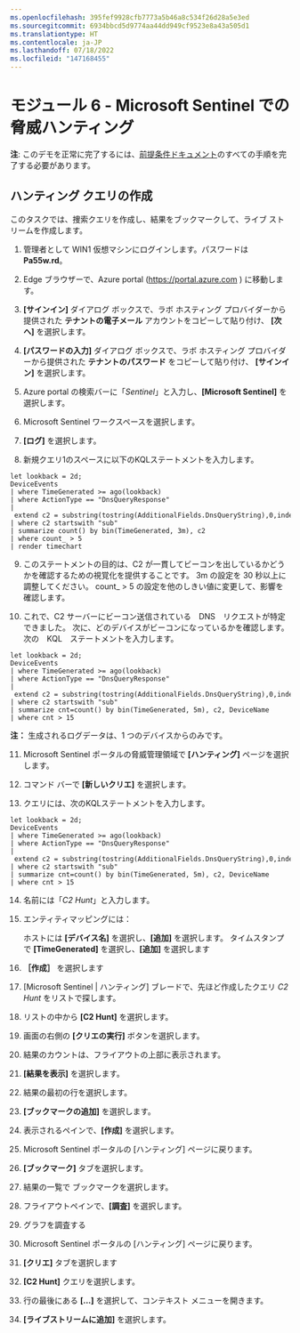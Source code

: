 ```yaml
---
ms.openlocfilehash: 395fef9928cfb7773a5b46a8c534f26d28a5e3ed
ms.sourcegitcommit: 6934bbcd5d9774aa44dd949cf9523e8a43a505d1
ms.translationtype: HT
ms.contentlocale: ja-JP
ms.lasthandoff: 07/18/2022
ms.locfileid: "147168455"
---
```

# <a name="module-6---threat-hunting-in-microsoft-sentinel"></a>モジュール 6 - Microsoft Sentinel での脅威ハンティング

**注**: このデモを正常に完了するには、[前提条件ドキュメント](00-prerequisites.md)のすべての手順を完了する必要があります。 

## <a name="create-a-hunting-query"></a>ハンティング クエリの作成

このタスクでは、捜索クエリを作成し、結果をブックマークして、ライブ ストリームを作成します。

1. 管理者として WIN1 仮想マシンにログインします。パスワードは **Pa55w.rd**。  

2. Edge ブラウザーで、Azure portal (https://portal.azure.com ) に移動します。

3. **[サインイン]** ダイアログ ボックスで、ラボ ホスティング プロバイダーから提供された **テナントの電子メール** アカウントをコピーして貼り付け、 **[次へ]** を選択します。

4. **[パスワードの入力]** ダイアログ ボックスで、ラボ ホスティング プロバイダーから提供された **テナントのパスワード** をコピーして貼り付け、 **[サインイン]** を選択します。

5. Azure portal の検索バーに「*Sentinel*」と入力し、**[Microsoft Sentinel]** を選択します。

6. Microsoft Sentinel ワークスペースを選択します。

7. **[ログ]** を選択します。 

8. 新規クエリ1のスペースに以下のKQLステートメントを入力します。

```KQL
let lookback = 2d;
DeviceEvents
| where TimeGenerated >= ago(lookback) 
| where ActionType == "DnsQueryResponse"
| extend c2 = substring(tostring(AdditionalFields.DnsQueryString),0,indexof(tostring(AdditionalFields.DnsQueryString),"."))
| where c2 startswith "sub"
| summarize count() by bin(TimeGenerated, 3m), c2
| where count_ > 5
| render timechart 
```

9. このステートメントの目的は、C2 が一貫してビーコンを出しているかどうかを確認するための視覚化を提供することです。  3m の設定を 30 秒以上に調整してください。  count_ > 5 の設定を他のしきい値に変更して、影響を確認します。

10. これで、C2 サーバーにビーコン送信されている　DNS　リクエストが特定できました。  次に、どのデバイスがビーコンになっているかを確認します。  次の　KQL　ステートメントを入力します。

```KQL
let lookback = 2d;
DeviceEvents
| where TimeGenerated >= ago(lookback) 
| where ActionType == "DnsQueryResponse"
| extend c2 = substring(tostring(AdditionalFields.DnsQueryString),0,indexof(tostring(AdditionalFields.DnsQueryString),"."))
| where c2 startswith "sub"
| summarize cnt=count() by bin(TimeGenerated, 5m), c2, DeviceName
| where cnt > 15
```

**注：** 生成されるログデータは、1 つのデバイスからのみです。

11. Microsoft Sentinel ポータルの脅威管理領域で **[ハンティング]** ページを選択します。

12. コマンド バーで **[新しいクリエ]** を選択します。

13. クエリには、次のKQLステートメントを入力します。

```KQL
let lookback = 2d;
DeviceEvents
| where TimeGenerated >= ago(lookback) 
| where ActionType == "DnsQueryResponse"
| extend c2 = substring(tostring(AdditionalFields.DnsQueryString),0,indexof(tostring(AdditionalFields.DnsQueryString),"."))
| where c2 startswith "sub"
| summarize cnt=count() by bin(TimeGenerated, 5m), c2, DeviceName
| where cnt > 15
```

14. 名前には「*C2 Hunt*」と入力します。

15. エンティティマッピングには：

    ホストには **[デバイス名]** を選択し、**[追加]** を選択します。
    タイムスタンプで **[TimeGenerated]** を選択し、**[追加]** を選択します

16. **［作成］** を選択します

17. [Microsoft Sentinel | ハンティング] ブレードで、先ほど作成したクエリ *C2 Hunt* をリストで探します。

18. リストの中から **[C2 Hunt]** を選択します。

19.  画面の右側の **[クリエの実行]** ボタンを選択します。

20. 結果のカウントは、フライアウトの上部に表示されます。

21. **[結果を表示]** を選択します。

22. 結果の最初の行を選択します。 

23. **[ブックマークの追加]** を選択します。

24. 表示されるペインで、**[作成]** を選択します。

25. Microsoft Sentinel ポータルの [ハンティング] ページに戻ります。

26. **[ブックマーク]** タブを選択します。

27. 結果の一覧で ブックマークを選択します。

28. フライアウトペインで、**[調査]** を選択します。

29. グラフを調査する

30. Microsoft Sentinel ポータルの [ハンティング] ページに戻ります。

31. **[クリエ]** タブを選択します

32. **[C2 Hunt]** クエリを選択します。

33. 行の最後にある **[...]** を選択して、コンテキスト メニューを開きます。

34. **[ライブストリームに追加]** を選択します。